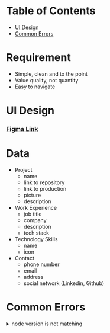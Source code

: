 # Table of Contents

- [UI Design](#ui-design)
- [Common Errors](#common-errors)

# Requirement

- Simple, clean and to the point
- Value quality, not quantity
- Easy to navigate

# UI Design

### [Figma Link](https://www.figma.com/file/gYlKNEUYPwoc35QmSBlGLf/My-Portfolio-Web-Design?node-id=0%3A1&t=xcp8NEJ7zc4bEVLv-1)

# Data

- Project
  - name
  - link to repository
  - link to production
  - picture
  - description
- Work Experience
  - job title
  - company
  - description
  - tech stack
- Technology Skills
  - name
  - icon
- Contact
  - phone number
  - email
  - address
  - social network (Linkedin, Github)

# Common Errors

<details>
    <summary>node version is not matching</summary>

```
npm WARN EBADENGINE Unsupported engine {
npm WARN EBADENGINE   package: '@pkgr/utils@2.3.1',
npm WARN EBADENGINE   required: { node: '^12.20.0 || ^14.18.0 || >=16.0.0' },
npm WARN EBADENGINE   current: { node: 'v14.17.4', npm: '9.6.1' }
npm WARN EBADENGINE }
npm WARN EBADENGINE Unsupported engine {
npm WARN EBADENGINE   package: 'eslint-import-resolver-typescript@3.5.5',
npm WARN EBADENGINE   required: { node: '^14.18.0 || >=16.0.0' },
npm WARN EBADENGINE   current: { node: 'v14.17.4', npm: '9.6.1' }
npm WARN EBADENGINE }
npm WARN EBADENGINE Unsupported engine {
npm WARN EBADENGINE   package: 'next@13.3.1',
npm WARN EBADENGINE   required: { node: '>=14.18.0' },
npm WARN EBADENGINE   current: { node: 'v14.17.4', npm: '9.6.1' }
npm WARN EBADENGINE }
npm WARN EBADENGINE Unsupported engine {
npm WARN EBADENGINE   package: 'synckit@0.8.5',
npm WARN EBADENGINE   required: { node: '^14.18.0 || >=16.0.0' },
npm WARN EBADENGINE   current: { node: 'v14.17.4', npm: '9.6.1' }
npm WARN EBADENGINE }
```

### Install n package via npm

```
npm install -g n
n latest
```

</details>
